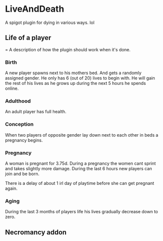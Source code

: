 # LiveAndDeath
A spigot plugin for dying in various ways. lol

## Life of a player
= A description of how the plugin should work when it's done.

### Birth
A new player spawns next to his mothers bed. And gets a randomly assigned gender.
He only has 6 (out of 20) lives to begin with.
He will gain the rest of his lives as he grows up during the next 5 hours he spends online.

### Adulthood
An adult player has full health.

### Conception
When two players of opposite gender lay down next to each other in beds a pregnancy begins.

### Pregnancy
A woman is pregnant for 3.75d.
During a pregnancy the women cant sprint and takes slightly more damage.
During the last 6 hours new players can join and be born.

There is a delay of about 1 irl day of playtime before she can get pregnant again.

### Aging
During the last 3 months of players life his lives gradually decrease down to zero.


## Necromancy addon
